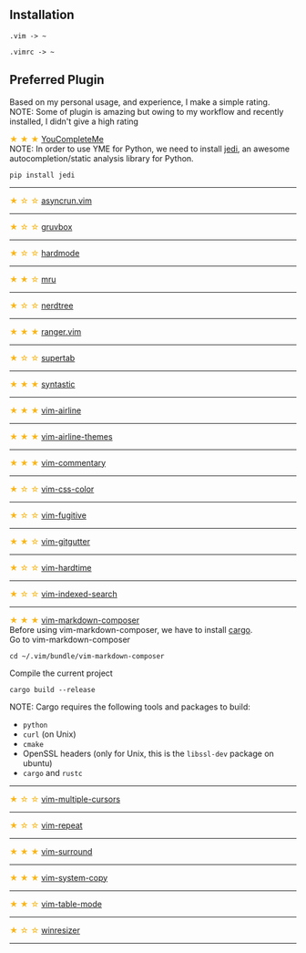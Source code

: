 ## Installation
```
.vim -> ~
```
```
.vimrc -> ~
```

## Preferred Plugin
Based on my personal usage, and experience, I make a simple rating.<br>
NOTE: Some of plugin is amazing but owing to my workflow and recently installed, I didn't give a high rating<br>

<span style="color: #fab516">★ ★ ★ </span>[YouCompleteMe](https://github.com/Valloric/YouCompleteMe)<br>
NOTE: In order to use YME for Python, we need to install [jedi](https://github.com/davidhalter/jedi), an awesome autocompletion/static analysis library for Python.
```
pip install jedi
```
<hr>

<span style="color: #fab516;">★ ☆ ☆ </span>[asyncrun.vim](https://github.com/skywind3000/asyncrun.vim)<br>
<hr>

<span style="color: #fab516;">★ ☆ ☆ </span>[gruvbox](https://github.com/morhetz/gruvbox)<br>
<hr>

<span style="color: #fab516;">★ ☆ ☆ </span>[hardmode](https://github.com/wikitopian/hardmode)<br>
<hr>

<span style="color: #fab516;">★ ★ ☆ </span>[mru](https://github.com/yegappan/mru)<br>
<hr>

<span style="color: #fab516;">★ ☆ ☆ </span>[nerdtree](https://github.com/scrooloose/nerdtree)<br>
<hr>

<span style="color: #fab516;">★ ★ ★ </span>[ranger.vim](https://github.com/francoiscabrol/ranger.vim)<br>
<hr>

<span style="color: #fab516;">★ ☆ ☆ </span>[supertab](https://github.com/ervandew/supertab)<br>
<hr>

<span style="color: #fab516;">★ ★ ★ </span>[syntastic](https://github.com/vim-syntastic/syntastic)<br>
<hr>

<span style="color: #fab516;">★ ★ ★ </span>[vim-airline](https://github.com/vim-airline/vim-airline)<br>
<hr>

<span style="color: #fab516;">★ ★ ★ </span>[vim-airline-themes](https://github.com/vim-airline/vim-airline-themes)<br>
<hr>

<span style="color: #fab516;">★ ★ ★ </span>[vim-commentary](https://github.com/tpope/vim-commentary)<br>
<hr>

<span style="color: #fab516;">★ ☆ ☆ </span>[vim-css-color](https://github.com/ap/vim-css-color)<br>
<hr>

<span style="color: #fab516;">★ ☆ ☆ </span>[vim-fugitive](https://github.com/tpope/vim-fugitive)<br>
<hr>

<span style="color: #fab516;">★ ★ ☆ </span>[vim-gitgutter](https://github.com/airblade/vim-gitgutter)<br>
<hr>

<span style="color: #fab516;">★ ☆ ☆ </span>[vim-hardtime](https://github.com/takac/vim-hardtime)<br>
<hr>

<span style="color: #fab516;">★ ☆ ☆ </span>[vim-indexed-search](https://github.com/henrik/vim-indexed-search)<br>
<hr>

<span style="color: #fab516;">★ ★ ★ </span>[vim-markdown-composer](https://github.com/euclio/vim-markdown-composer)<br>
Before using vim-markdown-composer, we have to install [cargo](https://github.com/terryma/vim-multiple-cursor://github.com/rust-lang/cargo).<br>
Go to vim-markdown-composer
```
cd ~/.vim/bundle/vim-markdown-composer
```
Compile the current project
```
cargo build --release
```
NOTE:
Cargo requires the following tools and packages to build:

* `python`
* `curl` (on Unix)
* `cmake`
* OpenSSL headers (only for Unix, this is the `libssl-dev` package on ubuntu)
* `cargo` and `rustc`
<hr>

<span style="color: #fab516 ">★ ☆ ☆ </span>[vim-multiple-cursors](https://github.com/terryma/vim-multiple-cursors)<br>
<hr>

<span style="color: #fab516 ">★ ☆ ☆ </span>[vim-repeat](https://github.com/tpope/vim-repeat)<br>
<hr>

<span style="color: #fab516 ">★ ★ ★ </span>[vim-surround](https://github.com/tpope/vim-surround)<br>
<hr>

<span style="color: #fab516 ">★ ★ ★ </span>[vim-system-copy](https://github.com/christoomey/vim-system-copy)<br>
<hr>

<span style="color: #fab516 ">★ ★ ☆ </span>[vim-table-mode](https://github.com/dhruvasagar/vim-table-mode)<br>
<hr>

<span style="color: #fab516 ">★ ☆ ☆ </span>[winresizer](https://github.com/simeji/winresizer)<br>
<hr>
